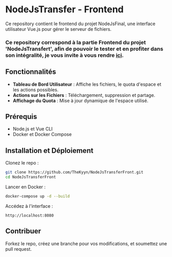 # NodeJsTransfer - Frontend

Ce repository contient le frontend du projet NodeJsFinal, une interface utilisateur Vue.js pour gérer le serveur de fichiers.

### Ce repository correspond à la partie Frontend du projet 'NodeJsTransfert', afin de pouvoir le tester et en profiter dans son intégralité, je vous invite à vous rendre [ici](https://github.com/TheKyyn/NodeJsFinal).

## Fonctionnalités

- **Tableau de Bord Utilisateur** : Affiche les fichiers, le quota d'espace et les actions possibles.
- **Actions sur les Fichiers** : Téléchargement, suppression et partage.
- **Affichage du Quota** : Mise à jour dynamique de l'espace utilisé.

## Prérequis

- Node.js et Vue CLI
- Docker et Docker Compose

## Installation et Déploiement

Clonez le repo :

```bash
git clone https://github.com/TheKyyn/NodeJsTransferFront.git
cd NodeJsTransferFront
```

Lancer en Docker :

```bash
docker-compose up -d --build
```

Accédez à l'interface :

```arduino
http://localhost:8080
```

## Contribuer

Forkez le repo, créez une branche pour vos modifications, et soumettez une pull request.

